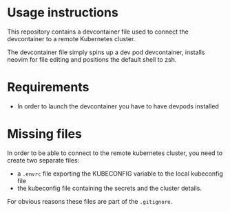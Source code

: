 # Usage instructions

This repository contains a devcontainer file used to connect the devcontainer to a remote Kubernetes cluster.

The devcontainer file simply spins up a dev pod devcontainer, installs neovim for file editing and positions the default shell to zsh.

# Requirements

- In order to launch the devcontainer you have to have devpods installed

# Missing files

In order to be able to connect to the remote kubernetes cluster, you need to create two separate files:
- a ```.envrc``` file exporting the KUBECONFIG variable to the local kubeconfig file
- the kubeconfig file containing the secrets and the cluster details.

For obvious reasons these files are part of the ```.gitignore```.
